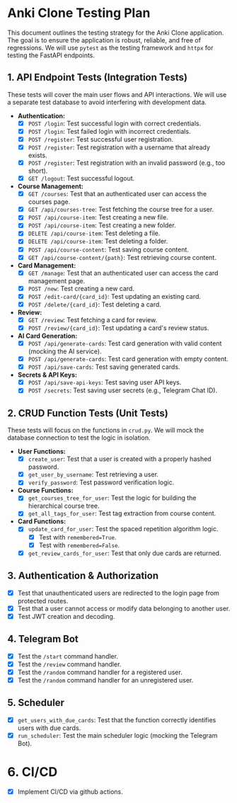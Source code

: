 # Anki Clone Testing Plan

This document outlines the testing strategy for the Anki Clone application. The goal is to ensure the application is robust, reliable, and free of regressions. We will use `pytest` as the testing framework and `httpx` for testing the FastAPI endpoints.

## 1. API Endpoint Tests (Integration Tests)

These tests will cover the main user flows and API interactions. We will use a separate test database to avoid interfering with development data.

-   **Authentication:**
    -   [x] `POST /login`: Test successful login with correct credentials.
    -   [x] `POST /login`: Test failed login with incorrect credentials.
    -   [x] `POST /register`: Test successful user registration.
    -   [x] `POST /register`: Test registration with a username that already exists.
    -   [x] `POST /register`: Test registration with an invalid password (e.g., too short).
    -   [x] `GET /logout`: Test successful logout.
-   **Course Management:**
    -   [x] `GET /courses`: Test that an authenticated user can access the courses page.
    -   [x] `GET /api/courses-tree`: Test fetching the course tree for a user.
    -   [x] `POST /api/course-item`: Test creating a new file.
    -   [x] `POST /api/course-item`: Test creating a new folder.
    -   [x] `DELETE /api/course-item`: Test deleting a file.
    -   [x] `DELETE /api/course-item`: Test deleting a folder.
    -   [x] `POST /api/course-content`: Test saving course content.
    -   [x] `GET /api/course-content/{path}`: Test retrieving course content.
-   **Card Management:**
    -   [x] `GET /manage`: Test that an authenticated user can access the card management page.
    -   [x] `POST /new`: Test creating a new card.
    -   [x] `POST /edit-card/{card_id}`: Test updating an existing card.
    -   [x] `POST /delete/{card_id}`: Test deleting a card.
-   **Review:**
    -   [x] `GET /review`: Test fetching a card for review.
    -   [x] `POST /review/{card_id}`: Test updating a card's review status.
-   **AI Card Generation:**
    -   [x] `POST /api/generate-cards`: Test card generation with valid content (mocking the AI service).
    -   [x] `POST /api/generate-cards`: Test card generation with empty content.
    -   [x] `POST /api/save-cards`: Test saving generated cards.
-   **Secrets & API Keys:**
    -   [x] `POST /api/save-api-keys`: Test saving user API keys.
    -   [x] `POST /secrets`: Test saving user secrets (e.g., Telegram Chat ID).

## 2. CRUD Function Tests (Unit Tests)

These tests will focus on the functions in `crud.py`. We will mock the database connection to test the logic in isolation.

-   **User Functions:**
    -   [x] `create_user`: Test that a user is created with a properly hashed password.
    -   [x] `get_user_by_username`: Test retrieving a user.
    -   [x] `verify_password`: Test password verification logic.
-   **Course Functions:**
    -   [x] `get_courses_tree_for_user`: Test the logic for building the hierarchical course tree.
    -   [x] `get_all_tags_for_user`: Test tag extraction from course content.
-   **Card Functions:**
    -   [x] `update_card_for_user`: Test the spaced repetition algorithm logic.
        -   [x] Test with `remembered=True`.
        -   [x] Test with `remembered=False`.
    -   [x] `get_review_cards_for_user`: Test that only due cards are returned.

## 3. Authentication & Authorization

-   [x] Test that unauthenticated users are redirected to the login page from protected routes.
-   [x] Test that a user cannot access or modify data belonging to another user.
-   [x] Test JWT creation and decoding.

## 4. Telegram Bot

-   [x] Test the `/start` command handler.
-   [x] Test the `/review` command handler.
-   [x] Test the `/random` command handler for a registered user.
-   [x] Test the `/random` command handler for an unregistered user.

## 5. Scheduler

-   [x] `get_users_with_due_cards`: Test that the function correctly identifies users with due cards.
-   [x] `run_scheduler`: Test the main scheduler logic (mocking the Telegram Bot).

# 6. CI/CD

-   [x] Implement CI/CD via github actions.
